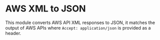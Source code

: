 # AWS XML to JSON

This module converts AWS API XML responses to JSON, it
matches the output of AWS APIs where `Accept: application/json` is provided
as a header.
